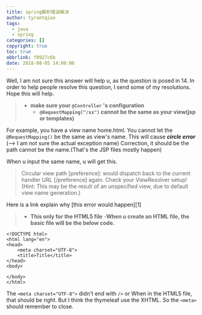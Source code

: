 ```yaml
---
title: spring解析错误解决
author: tyrantqiao
tags:
  - java
  - spring
categories: []
copyright: true
toc: true
abbrlink: f8927c6b
date: 2018-08-05 14:08:00
---
```


Well, I am not sure this answer will help u, as the question is posed in 14. In order to help people resolve this question, I send some of my resolutions. Hope this will help.

> - **make sure your `@Controller` 's configuration** 
>     - **`@RequestMapping("/xx")` cannot be the same as your view(jsp or templates)**

For example, you have a view name home.html. You cannot let the `@RequestMapping()` be the same as view's name. This will cause ***circle error*** (--> I am not sure the actual exception name) Correction, it should be the path cannot be the name.(That's the JSP files mostly happen)

When u input the same name, u will get this. 
> Circular view path [preference]: would dispatch back to the current handler URL [/preference] again. Check your ViewResolver setup! (Hint: This may be the result of an unspecified view, due to default view name generation.)

Here is a link explain why [this error would happen][1] 

  >  - **This only for the HTML5 file**
  >       -**When u create an HTML file, the basic file will be the below code.**

    <!DOCTYPE html>
    <html lang="en">
    <head>
        <meta charset="UTF-8">
        <title>Title</title>
    </head>
    <body>
    
    </body>
    </html>

The `<meta charset="UTF-8">` didn't end with `/>` or </meta>
When in the HTML5 file, that should be right. But I think the thymeleaf use the XHTML. So the `<meta>` should remember to close.